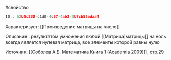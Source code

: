 #свойство

```javascript
ID:: 62b5c238-c1d0-4c57-4ab3-2b7cb58edaa4
```

Характеризует: [[Произведение матрицы на число]]

Описание:: результатом умножения любой [[Матрица|матрицы]] на ноль всегда является нулевая матрица, все элементы которой равны нулю

Источник: [[Соболев А.Б. Математика Книга 1 (Academia 2009)]], стр.29
